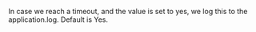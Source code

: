In case we reach a timeout, and the value is set to yes, we log this to the application.log. Default is Yes.